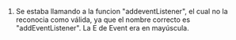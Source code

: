 1. Se estaba llamando a la funcion "addeventListener", el cual no la reconocia como válida, ya que el nombre correcto es "addEventListener". La E de Event era en mayúscula.
